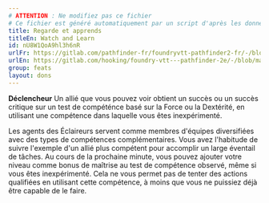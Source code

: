 ```yaml
---
# ATTENTION : Ne modifiez pas ce fichier
# Ce fichier est généré automatiquement par un script d'après les données du module Foundry VTT officiel et de sa traduction
title: Regarde et apprends
titleEn: Watch and Learn
id: nU8W1QoA9hl3h6nR
urlFr: https://gitlab.com/pathfinder-fr/foundryvtt-pathfinder2-fr/-/blob/master/data/feats/nU8W1QoA9hl3h6nR.htm
urlEn: https://gitlab.com/hooking/foundry-vtt---pathfinder-2e/-/blob/master/packs/data/feats.db/watch-and-learn.json
group: feats
layout: dons
---
```

**Déclencheur** Un allié que vous pouvez voir obtient un succès ou un succès critique sur un test de compéténce basé sur la Force ou la Dextérité, en utilisant une compétence dans laquelle vous êtes inexpérimenté.

Les agents des Éclaireurs servent comme membres d'équipes diversifiées avec des types de compétences complémentaires. Vous avez l'habitude de suivre l'exemple d'un allié plus compétent pour accomplir un large éventail de tâches. Au cours de la prochaine minute, vous pouvez ajouter votre niveau comme bonus de maîtrise au test de compétence observé, même si vous êtes inexpérimenté. Cela ne vous permet pas de tenter des actions qualifiées en utilisant cette compétence, à moins que vous ne puissiez déjà être capable de le faire.


